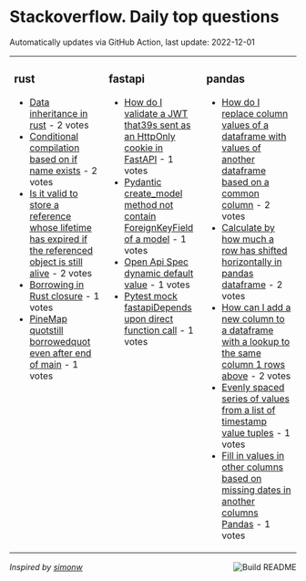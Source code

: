 # Stackoverflow. Daily top questions 

Automatically updates via GitHub Action, last update: <!-- date starts -->2022-12-01<!-- date ends -->


<table><tr><td valign="top" width="33%">

### rust
<!-- rust starts -->
* [Data inheritance in rust](https://stackoverflow.com/questions/74643043/data-inheritance-in-rust) - 2 votes
* [Conditional compilation based on if name exists](https://stackoverflow.com/questions/74642159/conditional-compilation-based-on-if-name-exists) - 2 votes
* [Is it valid to store a reference whose lifetime has expired if the referenced object is still alive](https://stackoverflow.com/questions/74629172/is-it-valid-to-store-a-reference-whose-lifetime-has-expired-if-the-referenced-o) - 2 votes
* [Borrowing in Rust closure](https://stackoverflow.com/questions/74633423/borrowing-in-rust-closure) - 1 votes
* [PineMap quotstill borrowedquot even after end of main](https://stackoverflow.com/questions/74636442/pinemap-still-borrowed-even-after-end-of-main) - 1 votes
<!-- rust ends -->
</td><td valign="top" width="34%">


### fastapi
<!-- fastapi starts -->
* [How do I validate a JWT that39s sent as an HttpOnly cookie in FastAPI](https://stackoverflow.com/questions/74634957/how-do-i-validate-a-jwt-thats-sent-as-an-httponly-cookie-in-fastapi) - 1 votes
* [Pydantic create_model method not contain ForeignKeyField of a model](https://stackoverflow.com/questions/74642847/pydantic-create-model-method-not-contain-foreignkeyfield-of-a-model) - 1 votes
* [Open Api Spec dynamic default value](https://stackoverflow.com/questions/74642667/open-api-spec-dynamic-default-value) - 1 votes
* [Pytest mock fastapiDepends upon direct function call](https://stackoverflow.com/questions/74630659/pytest-mock-fastapi-depends-upon-direct-function-call) - 1 votes
<!-- fastapi ends -->
</td><td valign="top" width="34%">


### pandas
<!-- pandas starts -->
* [How do I replace column values of a dataframe with values of another dataframe based on a common column](https://stackoverflow.com/questions/74622022/how-do-i-replace-column-values-of-a-dataframe-with-values-of-another-dataframe-b) - 2 votes
* [Calculate by how much a row has shifted horizontally in pandas dataframe](https://stackoverflow.com/questions/74641344/calculate-by-how-much-a-row-has-shifted-horizontally-in-pandas-dataframe) - 2 votes
* [How can I add a new column to a dataframe with a lookup to the same column 1 rows above](https://stackoverflow.com/questions/74632426/how-can-i-add-a-new-column-to-a-dataframe-with-a-lookup-to-the-same-column-1-r) - 2 votes
* [Evenly spaced series of values from a list of timestamp value tuples](https://stackoverflow.com/questions/74627527/evenly-spaced-series-of-values-from-a-list-of-timestamp-value-tuples) - 1 votes
* [Fill in values in other columns based on missing dates in another columns  Pandas](https://stackoverflow.com/questions/74645693/fill-in-values-in-other-columns-based-on-missing-dates-in-another-columns-pand) - 1 votes
<!-- pandas ends -->
</td></tr></table>

<a href="https://github.com/hp0404/hp0404/actions"><img src="https://github.com/hp0404/hp0404/workflows/Build%20README/badge.svg" align="right" alt="Build README"></a> <p>*Inspired by  [simonw](https://github.com/simonw/simonw)*</p>
